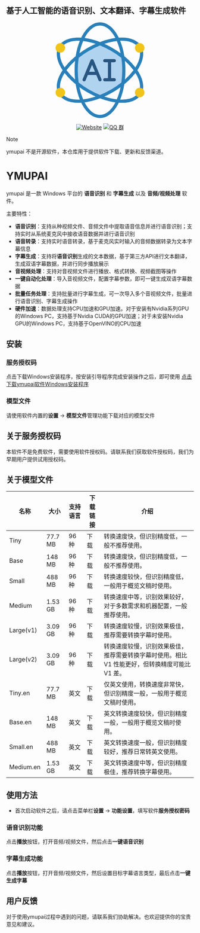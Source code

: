 ## 基于人工智能的语音识别、文本翻译、字幕生成软件

<p align="center">
  <svg xmlns="http://www.w3.org/2000/svg" version="1.1" xmlns:xlink="http://www.w3.org/1999/xlink" width="256" height="256" x="0" y="0" viewBox="0 0 56 60" style="enable-background:new 0 0 512 512" xml:space="preserve" class=""><g><g fill="none" fill-rule="evenodd"><path fill="#b0d3f0" d="M43 30a57.712 57.712 0 0 1-.589 8.3 55.969 55.969 0 0 1-6.911 4.686 56.825 56.825 0 0 1-7.5 3.643 55.326 55.326 0 0 1-7.5-3.643 55.969 55.969 0 0 1-6.911-4.686 58.831 58.831 0 0 1 0-16.608 55.969 55.969 0 0 1 6.911-4.678 56.825 56.825 0 0 1 7.5-3.643 55.326 55.326 0 0 1 7.5 3.643 55.969 55.969 0 0 1 6.911 4.686c.396 2.749.593 5.523.589 8.3z" opacity="1" data-original="#b0d3f0" class=""></path><path fill="#2980ba" fill-rule="nonzero" d="M51.556 30c3.219-4.81 4.368-9.468 3.225-13.175a1 1 0 0 0-1.912.589c.915 2.966-.011 6.779-2.572 10.836a43.709 43.709 0 0 0-6.974-7.061 43.343 43.343 0 0 0-2.623-9.632c5.408-.214 9.391 1.2 11.293 4.058a1 1 0 0 0 1.664-1.11c-2.4-3.6-7.3-5.326-13.831-4.9C36.923 3.669 32.733 0 28 0s-8.923 3.67-11.828 9.6c-7.021-.449-12.227 1.639-14.353 5.8-.046.1-.076.206-.088.315a.971.971 0 0 0-.234.339C-.077 19.886.975 24.82 4.445 30 .75 35.513-.2 40.682 1.8 44.61a1 1 0 0 0 .892.547h.038a.991.991 0 0 0 .127 1.038c2.28 2.792 6.289 4.274 11.448 4.274.605 0 1.232-.027 1.868-.069C19.077 56.331 23.267 60 28 60s8.923-3.669 11.828-9.6c.643.042 1.276.07 1.887.07 5.406 0 9.521-1.623 11.739-4.678a.993.993 0 0 0-.172-1.342.971.971 0 0 0 1.25-.566C56.064 40.056 55 35.147 51.556 30zm-2.449 0a39.651 39.651 0 0 1-5.4 5.857 57.984 57.984 0 0 0-.007-11.714A39.647 39.647 0 0 1 49.107 30zM38.591 48.28a39.549 39.549 0 0 1-7.828-1.757 55.648 55.648 0 0 0 10.185-5.883 39.361 39.361 0 0 1-2.357 7.64zm-23.538-7.64A55.571 55.571 0 0 0 20 43.857a58.074 58.074 0 0 0 5.228 2.666c-2.54.85-5.16 1.438-7.82 1.757a39.361 39.361 0 0 1-2.355-7.64zm2.356-28.92c2.662.319 5.285.908 7.828 1.757a55.648 55.648 0 0 0-10.185 5.883 39.361 39.361 0 0 1 2.357-7.64zM21 42.124a52.707 52.707 0 0 1-6.45-4.377 54.934 54.934 0 0 1 0-15.494A52.739 52.739 0 0 1 21 17.876a53.749 53.749 0 0 1 7.006-3.4 53.7 53.7 0 0 1 7 3.4 52.707 52.707 0 0 1 6.45 4.377c.366 2.566.548 5.155.544 7.747a54.376 54.376 0 0 1-.549 7.747A52.739 52.739 0 0 1 35 42.124a53.749 53.749 0 0 1-7 3.398 53.764 53.764 0 0 1-7-3.398zm-8.7-6.267A39.538 39.538 0 0 1 6.893 30a39.642 39.642 0 0 1 5.4-5.857 58.291 58.291 0 0 0 0 11.714zm18.476-22.38c2.54-.85 5.16-1.438 7.82-1.757a39.361 39.361 0 0 1 2.356 7.64A55.571 55.571 0 0 0 36 16.143a58.074 58.074 0 0 0-5.229-2.666zM28 2c3.756 0 7.169 2.979 9.686 7.811a43.966 43.966 0 0 0-9.681 2.524 43.939 43.939 0 0 0-9.69-2.524C20.832 4.979 24.244 2 28 2zM3.347 16.809a.925.925 0 0 0 .047-.243.993.993 0 0 0 .207-.259c1.674-3.275 5.9-4.971 11.7-4.749a43.349 43.349 0 0 0-2.622 9.632A43.729 43.729 0 0 0 5.7 28.26c-2.767-4.36-3.606-8.396-2.353-11.451zm1.059 28.118a.981.981 0 0 0-.826-.349.984.984 0 0 0 0-.874c-1.556-3.066-.78-7.375 2.12-11.963a43.759 43.759 0 0 0 6.981 7.069 43.39 43.39 0 0 0 2.617 9.621c-5.021.193-8.865-1.022-10.892-3.504zM28 58c-3.756 0-7.169-2.979-9.686-7.811A43.966 43.966 0 0 0 28 47.665a43.939 43.939 0 0 0 9.69 2.524C35.168 55.021 31.756 58 28 58zm23.835-13.387c-1.957 2.7-5.884 4.021-11.128 3.816a43.372 43.372 0 0 0 2.616-9.619 43.682 43.682 0 0 0 6.977-7.07c2.744 4.338 3.592 8.349 2.371 11.4a.988.988 0 0 0 .33 1.152.985.985 0 0 0-1.166.321z" opacity="1" data-original="#2980ba" class=""></path><path fill="#285680" fill-rule="nonzero" d="M23.923 23.615a1 1 0 0 0-1.846 0l-5 12a1 1 0 1 0 1.846.77L20.333 33h5.334l1.41 3.385a1 1 0 0 0 1.846-.77zM21.167 31 23 26.6l1.833 4.4z" opacity="1" data-original="#285680" class=""></path><path fill="#285680" d="M37 35h-2V25h2a1 1 0 0 0 0-2h-6a1 1 0 0 0 0 2h2v10h-2a1 1 0 0 0 0 2h6a1 1 0 0 0 0-2z" opacity="1" data-original="#285680" class=""></path><g fill="#f0c419"><circle cx="3" cy="16" r="3" fill="#f0c419" opacity="1" data-original="#f0c419" class=""></circle><circle cx="53" cy="44" r="3" fill="#f0c419" opacity="1" data-original="#f0c419" class=""></circle><circle cx="3" cy="44" r="3" fill="#f0c419" opacity="1" data-original="#f0c419" class=""></circle><circle cx="53" cy="16" r="3" fill="#f0c419" opacity="1" data-original="#f0c419" class=""></circle></g></g></g></svg>
</p>
<p align="center">
	<a href="https://ymfi.net"><img src="https://img.shields.io/badge/%E5%AE%98%E6%96%B9%E7%BD%91%E7%AB%99-ymfi.net-brightgreen?logo=Safari" alt="Website" /></a>
  <a href="https://ymfi.net"><img src="https://img.shields.io/badge/QQ%20%E7%BE%A4-869016566-blue?logo=Tencent%20QQ" alt="QQ 群" /></a>
</p>

> [!NOTE]
> ymupai 不是开源软件，本仓库用于提供软件下载、更新和反馈渠道。

# YMUPAI

ymupai 是一款 Windows 平台的 **语音识别** 和 **字幕生成** 以及 **音频/视频处理** 软件。

主要特性：

- **语音识别**：支持从种视频文件、音频文件中提取语音信息并进行语音识别；支持实时从系统麦克风中接收语音数据并进行语音识别
- **语音转录**：支持实时语音转录，基于麦克风实时输入的音频数据转录为文本字幕信息
- **字幕生成**：支持将**语音识别**生成的文本数据，基于第三方API进行文本翻译，生成双语字幕数据，并进行同步播放展示
- **音视频处理**：支持对音视频文件进行播放、格式转换、视频截图等操作
- **一键自动化处理**：导入音视频文件，配置字幕参数，即可一键生成双语字幕数据
- **批量任务处理**：支持批量进行字幕生成，可一次导入多个音视频文件，批量进行语音识别、字幕生成操作
- **硬件加速**：数据处理支持CPU加速和GPU加速。对于安装有Nvidia系列GPU的Windows PC，支持基于Nvidia CUDA的GPU加速；对于未安装Nvidia GPU的Windows PC，支持基于OpenVINO的CPU加速

## 安装
### 服务授权码
点击下载Windows安装程序，按安装引导程序完成安装操作之后，即可使用
[点击下载ymupai软件Windows安装程序](https://github.com/ymtagi/upai/releases/download/v1.0.0/ymupai-setup.exe)

### 模型文件
请使用软件内置的**设置** -> **模型文件**管理功能下载对应的模型文件

## 关于服务授权码
本软件不是免费软件，需要使用软件授权码。请联系我们获取软件授权码，我们为早期用户提供试用授权码。

## 关于模型文件

名称 |	大小 |	支持语言 |	下载链接 |	介绍
--- | --- | --- | --- | ---
Tiny |	77.7 MB |	96 种 |	下载 |	转换速度快，但识别精度低，一般不推荐使用。
Base |	148 MB |	96 种 |	下载 |	转换速度快，但识别精度低，一般不推荐使用。
Small |	488 MB |	96 种 |	下载 |	转换速度较快，但识别精度低，一般用于概览文稿时使用。
Medium |	1.53 GB |	96 种 |	下载 |	转换速度中等，识别效果较好，对于多数需求和机器配置，一般推荐使用。
Large(v1) |	3.09 GB |	96 种 |	下载 |	转换速度较慢，识别效果极佳，推荐需要转换字幕时使用。
Large(v2) |	3.09 GB |	96 种 |	下载 |	转换速度较慢，识别效果极佳，推荐需要转换字幕时使用。相比 V1 性能更好，但转换精度可能比 V1 差。
Tiny.en |	77.7 MB |	英文 |	下载 |	仅英文使用，转换速度非常快，但识别精度一般，一般用于概览文稿时使用。
Base.en |	148 MB |	英文 |	下载 |	英文转换速度较快，但识别精度一般，一般用于概览文稿时使用。
Small.en |	488 MB |	英文 |	下载 |	英文转换速度一般，但识别精度较好，推荐日常转英文使用。
Medium.en |	1.53 GB |	英文 |	下载 |	英文转换速度中等，但识别精度极佳，推荐转换字幕使用。


## 使用方法

- 首次启动软件之后，请点击菜单栏**设置** -> **功能设置**，填写软件**服务授权密码**

### 语音识别功能
点击**播放**按钮，打开音频/视频文件，然后点击**一键语音识别**

### 字幕生成功能

点击**播放**按钮，打开音频/视频文件，然后设置目标字幕语言类型，最后点击**一键生成字幕**


## 用户反馈
对于使用ymupai过程中遇到的问题，请联系我们协助解决。也欢迎提供你的宝贵意见和建议。

